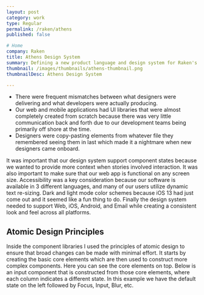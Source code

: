```yaml
---
layout: post
category: work
type: Regular
permalink: /raken/athens
published: false

# Home
company: Raken
title: Athens Design System
summary: Defining a new product language and design system for Raken's products.
thumbnail: /images/thumbnails/athens-thumbnail.png
thumbnailDesc: Athens Design System

---
```


- There were frequent mismatches between what designers were delivering and what developers were actually producing.
- Our web and mobile applications had UI libraries that were almost completely created from scratch because there was very little communication back and forth due to our development teams being primarily off shore at the time.
- Designers were copy-pasting elements from whatever file they remembered seeing them in last which made it a nightmare when new designers came onboard.

It was important that our design system support component states because we wanted to provide more context when stories involved interaction.
It was also important to make sure that our web app is functional on any screen size.
Accessibility was a key consideration because our software is available in 3 different languages, and many of our users utilize dynamic text re-sizing.
Dark and light mode color schemes because iOS 13 had just come out and it seemed like a fun thing to do.
Finally the design system needed to support Web, iOS, Android, and Email while creating a consistent look and feel across all platforms.

## Atomic Design Principles

Inside the component libraries I used the principles of atomic design to ensure that broad changes can be made with minimal effort. It starts by creating the basic core elements which are then used to construct more complex components.
Here you can see the core elements on top.
Below is an input component that is constructed from those core elements, where each column indicates a different state.
In this example we have the default state on the left followed by Focus, Input, Blur, etc.